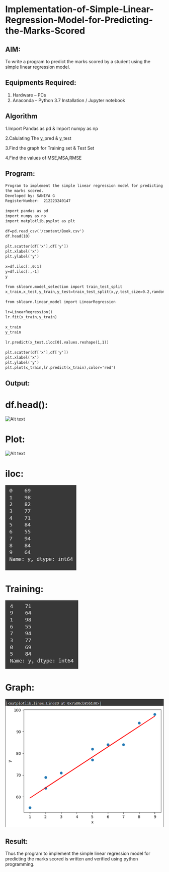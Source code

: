 # Implementation-of-Simple-Linear-Regression-Model-for-Predicting-the-Marks-Scored

## AIM:
To write a program to predict the marks scored by a student using the simple linear regression model.

## Equipments Required:
1. Hardware – PCs
2. Anaconda – Python 3.7 Installation / Jupyter notebook

## Algorithm
1.Import Pandas as pd & Import numpy as np

2.Calulating The y_pred & y_test

3.Find the graph for Training set & Test Set

4.Find the values of MSE,MSA,RMSE

## Program:
``````
Program to implement the simple linear regression model for predicting the marks scored.
Developed by: SANIYA G
RegisterNumber:  212223240147

import pandas as pd
import numpy as np
import matplotlib.pyplot as plt

df=pd.read_csv('/content/Book.csv')
df.head(10)

plt.scatter(df['x'],df['y'])
plt.xlabel('x')
plt.ylabel('y')

x=df.iloc[:,0:1]
y=df.iloc[:,-1]
y

from sklearn.model_selection import train_test_split
x_train,x_test,y_train,y_test=train_test_split(x,y,test_size=0.2,random_state=0)

from sklearn.linear_model import LinearRegression

lr=LinearRegression()
lr.fit(x_train,y_train)

x_train
y_train

lr.predict(x_test.iloc[0].values.reshape(1,1))

plt.scatter(df['x'],df['y'])
plt.xlabel('x')
plt.ylabel('y')
plt.plot(x_train,lr.predict(x_train),color='red')
``````

## Output:
# df.head():
![Alt text](image.png)
# Plot:
![Alt text](image-1.png)
# iloc:
![Alt text](3.png)
# Training:
![Alt text](4.png)
# Graph:
![Alt text](5.png)




## Result:
Thus the program to implement the simple linear regression model for predicting the marks scored is written and verified using python programming.
